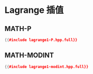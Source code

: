 # Lagrange 插值

## MATH-P

```cpp
{{#include lagrange1-P.hpp.full}}
```

## MATH-MODINT

```cpp
{{#include lagrange1-modint.hpp.full}}
```
